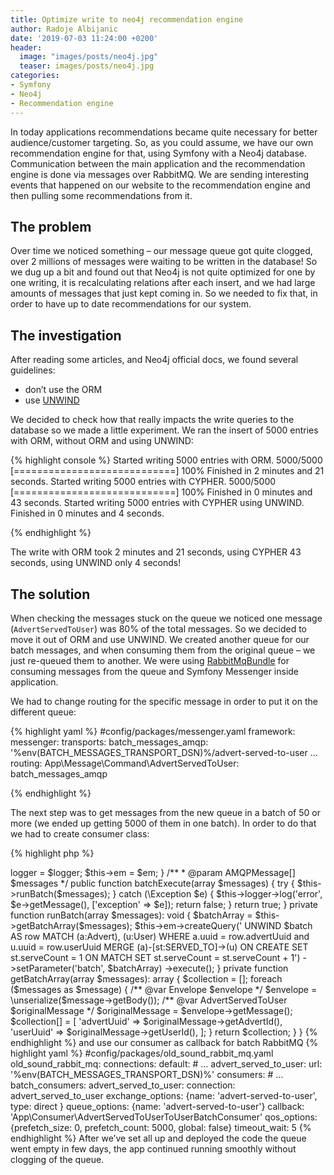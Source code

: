 ```yaml
---
title: Optimize write to neo4j recommendation engine 
author: Radoje Albijanic
date: '2019-07-03 11:24:00 +0200'
header: 
  image: "images/posts/neo4j.jpg"
  teaser: images/posts/neo4j.jpg
categories:
- Symfony
- Neo4j
- Recommendation engine
--- 
```


In today applications recommendations became quite necessary for better audience/customer targeting. So, as you could assume, we have our own recommendation engine for that, 
using Symfony with a Neo4j database. Communication between the main application and the recommendation engine is done via messages over RabbitMQ. 
We are sending interesting events that happened on our website to the recommendation engine and then pulling some recommendations from it.

## The problem

Over time we noticed something – our message queue got quite clogged, over 2 millions of messages were waiting to be written in the database! So we dug up a bit and found out 
that Neo4j is not quite optimized for one by one writing, it is recalculating relations after each insert, and we had large amounts of messages that just kept coming 
in. So we needed to fix that, in order to have up to date recommendations for our system.

## The investigation

After reading some articles, and Neo4j official docs, we found several guidelines:
- don’t use the ORM
- use [UNWIND](https://neo4j.com/docs/cypher-manual/current/clauses/unwind/)   

We decided to check how that really impacts the write queries to the database so we made a little experiment. We ran the insert of 5000 entries with ORM, without ORM and using UNWIND:

{% highlight console %}
Started writing 5000 entries with ORM.
 5000/5000 [============================] 100%
Finished in 2 minutes and 21 seconds.
Started writing 5000 entries with CYPHER.
 5000/5000 [============================] 100%
Finished in 0 minutes and 43 seconds.
Started writing 5000 entries with CYPHER using UNWIND.
Finished in 0 minutes and 4 seconds.

{% endhighlight %}

The write with ORM took 2 minutes and 21 seconds, using CYPHER 43 seconds, using UNWIND only 4 seconds!

## The solution

When checking the messages stuck on the queue we noticed one message (`AdvertServedToUser`) was 80% of the total messages. So we decided to move it out of ORM and use UNWIND. 
We created another queue for our batch messages, and when consuming them from the original queue – we just re-queued them to another. We were using [RabbitMqBundle](https://github.com/php-amqplib/RabbitMqBundle) for consuming messages from the queue and Symfony Messenger inside application.

We had to change routing for the specific message in order to put it on the different queue:

{% highlight yaml %}
#config/packages/messenger.yaml
framework:
    messenger:
        transports:
            batch_messages_amqp: '%env(BATCH_MESSAGES_TRANSPORT_DSN)%/advert-served-to-user
        ...
        routing:
            App\Message\Command\AdvertServedToUser: batch_messages_amqp

{% endhighlight %}

The next step was to get messages from the new queue in a batch of 50 or more (we ended up getting 5000 of them in one batch). In order to do that we had to create consumer class:

{% highlight php %}
<?php

declare(strict_types=1);

namespace App\Consumer;

use App\Message\Command\Advert\AdvertServedToUser;
use OldSound\RabbitMqBundle\RabbitMq\BatchConsumerInterface;
use PhpAmqpLib\Message\AMQPMessage;
use Psr\Log\LoggerInterface;
use GraphAware\Neo4j\OGM\EntityManager;
use Symfony\Component\Messenger\Envelope;

class AdvertServedToUserToUserBatchConsumer implements BatchConsumerInterface
{
    private $em;
    private $logger;

    public function __construct(EntityManager $em, LoggerInterface $logger)
    {
        $this->logger = $logger;
        $this->em = $em;
    }

    /**
     * @param AMQPMessage[] $messages
     */
    public function batchExecute(array $messages)
    {
        try {
            $this->runBatch($messages);
        } catch (\Exception $e) {
            $this->logger->log('error', $e->getMessage(), ['exception' => $e]);

            return false;
        }

        return true;
    }
    
    private function runBatch(array $messages): void
    {
        $batchArray = $this->getBatchArray($messages);
        $this->em->createQuery('
                UNWIND $batch AS row
                MATCH (a:Advert), (u:User)
                WHERE a.uuid = row.advertUuid and u.uuid = row.userUuid
                MERGE (a)-[st:SERVED_TO]->(u)
                    ON CREATE SET st.serveCount = 1
                    ON MATCH SET st.serveCount = st.serveCount + 1')
            ->setParameter('batch', $batchArray)
            ->execute();
    }

    private function getBatchArray(array $messages): array
    {
        $collection = [];
        foreach ($messages as $message) {
            /** @var Envelope $envelope */
            $envelope = \unserialize($message->getBody());
            /** @var AdvertServedToUser $originalMessage */
            $originalMessage = $envelope->getMessage();
            $collection[] = [
                'advertUuid' => $originalMessage->getAdvertId(),
                'userUuid' => $originalMessage->getUserId(),
            ];
        }

        return $collection;
    }
}

{% endhighlight %}

and use our consumer as callback for batch RabbitMQ

{% highlight yaml %}
#config/packages/old_sound_rabbit_mq.yaml
old_sound_rabbit_mq:
    connections:
        default:
            # ...
        advert_served_to_user:
            url: '%env(BATCH_MESSAGES_TRANSPORT_DSN)%'
    consumers:
        # ...
    	batch_consumers:
            advert_served_to_user:
                connection:       advert_served_to_user
                exchange_options: {name: 'advert-served-to-user', type: direct }
                queue_options:    {name: 'advert-served-to-user'}
                callback:         'App\Consumer\AdvertServedToUserToUserBatchConsumer'
                qos_options:      {prefetch_size: 0, prefetch_count: 5000, global: false}
                timeout_wait:     5
{% endhighlight %}

After we’ve set all up and deployed the code the queue went empty in few days, the app continued running smoothly without clogging of the queue.